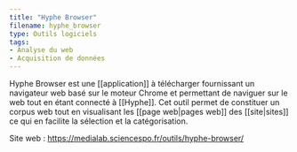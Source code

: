 ```yaml
---
title: "Hyphe Browser"
filename: hyphe_browser
type: Outils logiciels
tags:
- Analyse du web
- Acquisition de données
---
```


Hyphe Browser est une [[application]] à télécharger fournissant un navigateur web basé sur le moteur Chrome et permettant de naviguer sur le web tout en étant connecté à [[Hyphe]]. Cet outil permet de constituer un corpus web tout en visualisant les [[page web|pages web]] des [[site|sites]] ce qui en facilite la sélection et la catégorisation.

Site web : <https://medialab.sciencespo.fr/outils/hyphe-browser/>

